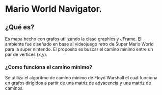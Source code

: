 # Mario World Navigator.
## ¿Qué es?
Es mapa hecho con grafos utilizando la clase graphics y JFrame. El ambiente fue diseñado en base al videojuego retro de Super Mario World para la super nintendo. El proposito es buscar el camíno mínimo entre un par de vertices (x,y).
### ¿Como funciona el camíno mínimo?
Se utiliza el algoritmo de camíno mínimo de Floyd Warshall el cual funciona en grafos dirigidos a partir de una matriz de adyacencia y una matriz de caminos.
